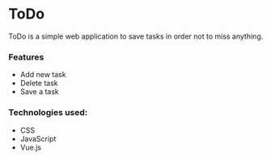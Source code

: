 # ToDo

ToDo is a simple web application to save  tasks in order not to miss anything.

### Features
* Add new task
* Delete task
* Save a task

### Technologies used:
* CSS
* JavaScript
* Vue.js
